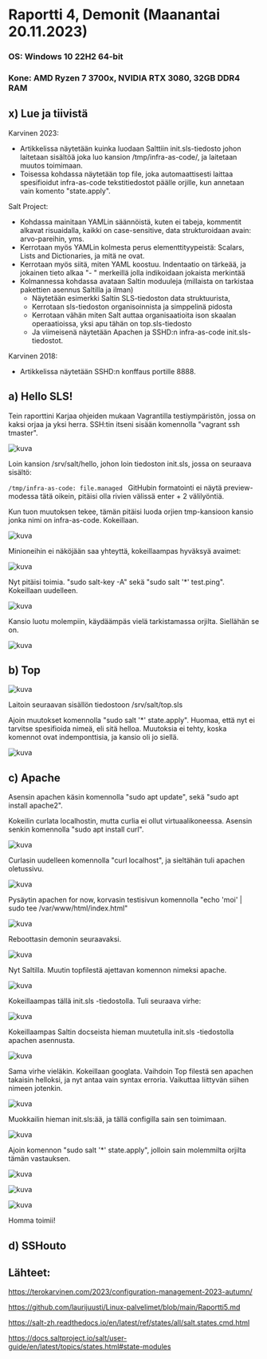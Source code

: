 
# Raportti 4, Demonit (Maanantai 20.11.2023)

### OS: Windows 10 22H2 64-bit
### Kone: AMD Ryzen 7 3700x, NVIDIA RTX 3080, 32GB DDR4 RAM

## x) Lue ja tiivistä

Karvinen 2023:
  - Artikkelissa näytetään kuinka luodaan Salttiin init.sls-tiedosto johon laitetaan sisältöä joka luo kansion /tmp/infra-as-code/, ja laitetaan muutos toimimaan.
  - Toisessa kohdassa näytetään top file, joka automaattisesti laittaa spesifioidut infra-as-code tekstitiedostot päälle orjille, kun annetaan vain komento "state.apply".

Salt Project:
  - Kohdassa mainitaan YAMLin säännöistä, kuten ei tabeja, kommentit alkavat risuaidalla, kaikki on case-sensitive, data strukturoidaan avain: arvo-pareihin, yms.
  -  Kerrotaan myös YAMLin kolmesta perus elementtityypeistä: Scalars, Lists and Dictionaries, ja mitä ne ovat.
  -  Kerrotaan myös siitä, miten YAML koostuu. Indentaatio on tärkeää, ja jokainen tieto alkaa "- " merkeillä jolla indikoidaan jokaista merkintää
  -  Kolmannessa kohdassa avataan Saltin moduuleja (millaista on tarkistaa pakettien asennus Saltilla ja ilman)
      -  Näytetään esimerkki Saltin SLS-tiedoston data struktuurista,
      -  Kerrotaan sls-tiedoston organisoinnista ja simppelinä pidosta
      -  Kerrotaan vähän miten Salt auttaa organisaatioita ison skaalan operaatioissa, yksi apu tähän on top.sls-tiedosto
      -  Ja viimeisenä näytetään Apachen ja SSHD:n infra-as-code init.sls-tiedostot.

Karvinen 2018:
  - Artikkelissa näytetään SSHD:n konffaus portille 8888.

## a) Hello SLS!

Tein raporttini Karjaa ohjeiden mukaan Vagrantilla testiympäristön, jossa on kaksi orjaa ja yksi herra. SSH:tin itseni sisään komennolla "vagrant ssh tmaster".

![kuva](https://github.com/laurijuusti/Palvelinten-hallinta/assets/122888655/7d7b0187-8496-4843-a470-bcbfe392fb07)

Loin kansion /srv/salt/hello, johon loin tiedoston init.sls, jossa on seuraava sisältö:

`/tmp/infra-as-code:
  file.managed ` GitHubin formatointi ei näytä preview-modessa tätä oikein, pitäisi olla rivien välissä enter + 2 välilyöntiä.

Kun tuon muutoksen tekee, tämän pitäisi luoda orjien tmp-kansioon kansio jonka nimi on infra-as-code. Kokeillaan.

![kuva](https://github.com/laurijuusti/Palvelinten-hallinta/assets/122888655/98d33707-65a5-4bb2-88c3-bfa267d82749)

Minioneihin ei näköjään saa yhteyttä, kokeillaampas hyväksyä avaimet:

![kuva](https://github.com/laurijuusti/Palvelinten-hallinta/assets/122888655/c6aec705-7c20-49ad-92a8-37702bcae861)

Nyt pitäisi toimia. "sudo salt-key -A" sekä "sudo salt '*' test.ping". Kokeillaan uudelleen. 

![kuva](https://github.com/laurijuusti/Palvelinten-hallinta/assets/122888655/eacc3124-141c-4b19-8d7a-cc823991f85a)

Kansio luotu molempiin, käydäämpäs vielä tarkistamassa orjilta. Siellähän se on.

![kuva](https://github.com/laurijuusti/Palvelinten-hallinta/assets/122888655/9ecd7bee-fdb1-4d03-8d2d-e01b6bfd737b)


## b) Top

![kuva](https://github.com/laurijuusti/Palvelinten-hallinta/assets/122888655/12fab51f-5e96-43a9-b92c-9b55dff98309)

Laitoin seuraavan sisällön tiedostoon /srv/salt/top.sls

Ajoin muutokset komennolla "sudo salt '*' state.apply". Huomaa, että nyt ei tarvitse spesifioida nimeä, eli sitä helloa. Muutoksia ei tehty, koska komennot ovat indemponttisia, ja kansio oli jo siellä. 

![kuva](https://github.com/laurijuusti/Palvelinten-hallinta/assets/122888655/5632c03b-45ff-451a-9f00-3a673bf195da)



## c) Apache

Asensin apachen käsin komennolla "sudo apt update", sekä "sudo apt install apache2".

Kokeilin curlata localhostin, mutta curlia ei ollut virtuaalikoneessa. Asensin senkin komennolla "sudo apt install curl".

![kuva](https://github.com/laurijuusti/Palvelinten-hallinta/assets/122888655/b86a0e22-71c3-4230-b833-904ac405b0de)

Curlasin uudelleen komennolla "curl localhost", ja sieltähän tuli apachen oletussivu. 

![kuva](https://github.com/laurijuusti/Palvelinten-hallinta/assets/122888655/2b2cbb69-bdc3-4403-84de-b6f2c510b09e)

Pysäytin apachen for now, korvasin testisivun komennolla "echo 'moi' | sudo tee /var/www/html/index.html"

![kuva](https://github.com/laurijuusti/Palvelinten-hallinta/assets/122888655/adb66626-bebd-4799-ac98-f2008900d9b6)

Reboottasin demonin seuraavaksi.

![kuva](https://github.com/laurijuusti/Palvelinten-hallinta/assets/122888655/542f69dc-b7da-4866-bd88-93b95f6b8452)

Nyt Saltilla. Muutin topfilestä ajettavan komennon nimeksi apache.

![kuva](https://github.com/laurijuusti/Palvelinten-hallinta/assets/122888655/ba596337-d2de-44bf-9292-7220b9bf9153)

Kokeillaampas tällä init.sls -tiedostolla. Tuli seuraava virhe: 

![kuva](https://github.com/laurijuusti/Palvelinten-hallinta/assets/122888655/a0ad19b6-e863-40c0-a012-812e21147c4c)

Kokeillaampas Saltin docseista hieman muutetulla init.sls -tiedostolla apachen asennusta. 

![kuva](https://github.com/laurijuusti/Palvelinten-hallinta/assets/122888655/5fab53af-c30b-45da-b22e-478653235478)

Sama virhe vieläkin. Kokeillaan googlata. Vaihdoin Top filestä sen apachen takaisin helloksi, ja nyt antaa vain syntax erroria. Vaikuttaa liittyvän siihen nimeen jotenkin. 

![kuva](https://github.com/laurijuusti/Palvelinten-hallinta/assets/122888655/67978165-e1bc-4e8f-8aeb-c79591e141c0)

Muokkailin hieman init.sls:ää, ja tällä configilla sain sen toimimaan.

![kuva](https://github.com/laurijuusti/Palvelinten-hallinta/assets/122888655/7541c680-9534-4eb7-acaa-b63ce987aed4)

Ajoin komennon "sudo salt '*' state.apply", jolloin sain molemmilta orjilta tämän vastauksen.

![kuva](https://github.com/laurijuusti/Palvelinten-hallinta/assets/122888655/744905ee-d672-4ac4-a019-e288378e032c)

![kuva](https://github.com/laurijuusti/Palvelinten-hallinta/assets/122888655/d9992df0-6876-4200-9638-ca90592a0d88)

![kuva](https://github.com/laurijuusti/Palvelinten-hallinta/assets/122888655/5e6d4df9-04de-4058-ac67-40eec0389c8b)

Homma toimii!



## d) SSHouto



## Lähteet:

https://terokarvinen.com/2023/configuration-management-2023-autumn/

https://github.com/laurijuusti/Linux-palvelimet/blob/main/Raportti5.md

https://salt-zh.readthedocs.io/en/latest/ref/states/all/salt.states.cmd.html

https://docs.saltproject.io/salt/user-guide/en/latest/topics/states.html#state-modules

